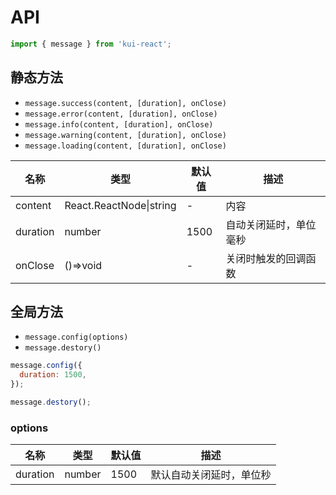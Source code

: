 # API

```jsx
import { message } from 'kui-react';
```

## 静态方法
- `message.success(content, [duration], onClose)`
- `message.error(content, [duration], onClose)`
- `message.info(content, [duration], onClose)`
- `message.warning(content, [duration], onClose)`
- `message.loading(content, [duration], onClose)`

| 名称     | 类型                    | 默认值 | 描述                   |
| -------- | ----------------------- | ------ | ---------------------- |
| content  | React.ReactNode\|string | -      | 内容                   |
| duration | number                  | 1500   | 自动关闭延时，单位毫秒 |
| onClose  | ()=>void                | -      | 关闭时触发的回调函数   |

## 全局方法

- `message.config(options)`
- `message.destory()`

```js
message.config({
  duration: 1500,
});

message.destory();
```

### options

| 名称     | 类型   | 默认值 | 描述                     |
| -------- | ------ | ------ | ------------------------ |
| duration | number | 1500   | 默认自动关闭延时，单位秒 |
